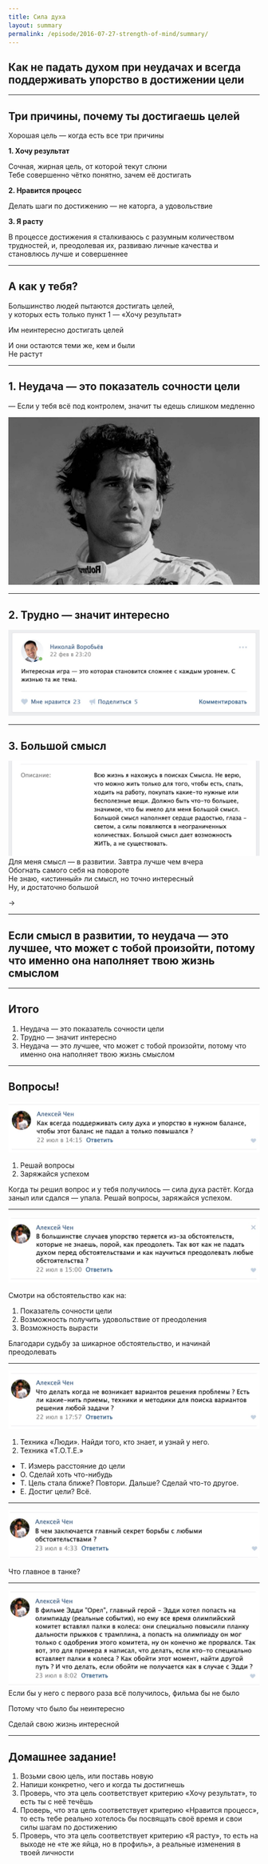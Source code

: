 ```yaml
---
title: Сила духа
layout: summary
permalink: /episode/2016-07-27-strength-of-mind/summary/
---
```



## Как не падать духом при неудачах и&nbsp;всегда поддерживать упорство в&nbsp;достижении цели

----

## Три причины, почему ты достигаешь целей

Хорошая цель — когда есть все три причины

**1. Хочу результат**

Сочная, жирная цель, от которой текут слюни  
Тебе совершенно чётко понятно, зачем её достигать

**2. Нравится процесс**

Делать шаги по достижению — не каторга, а удовольствие

**3. Я расту**

В процессе достижения я сталкиваюсь с разумным количеством трудностей, и, преодолевая их, развиваю личные качества и становлюсь лучше и совершеннее

----

## А как у тебя?

Большинство людей пытаются достигать целей,  
у которых есть только пункт 1 — «Хочу результат»

Им неинтересно достигать целей

И они остаются теми же, кем и были  
Не растут

----

## 1. Неудача — это показатель сочности цели

— Если у тебя всё под контролем, значит ты едешь слишком медленно

![](/images/episode/2016-07-27-strength-of-mind/senna.jpg)

----

## 2. Трудно — значит интересно

![](/images/episode/2016-07-27-strength-of-mind/nv.jpg)

----

## 3. Большой смысл

![](/images/episode/2016-07-27-strength-of-mind/sense.jpg)
Для меня смысл — в развитии. Завтра лучше чем вчера  
Обогнать самого себя на повороте  
Не знаю, «истинный» ли смысл, но точно интересный  
Ну, и достаточно большой

&rarr;

----

## Если смысл в развитии, то неудача — это лучшее, что может с тобой произойти, потому что именно она наполняет твою жизнь смыслом

----

## Итого

1. Неудача — это показатель сочности цели
2. Трудно — значит интересно
3. Неудача — это лучшее, что может с тобой произойти, потому что именно она наполняет твою жизнь смыслом

----

## Вопросы!

![](/images/episode/2016-07-27-strength-of-mind/1.jpg)

1. Решай вопросы
2. Заряжайся успехом

Когда ты решил вопрос и у тебя получилось — сила духа растёт. Когда заныл или сдался — упала. Решай вопросы, заряжайся успехом. 

----

![](/images/episode/2016-07-27-strength-of-mind/2.jpg)

Смотри на обстоятельство как на:

1. Показатель сочности цели
2. Возможность получить удовольствие от преодоления
3. Возможность вырасти

Благодари судьбу за шикарное обстоятельство, и начинай преодолевать

----

![](/images/episode/2016-07-27-strength-of-mind/3.jpg)

1. Техника «Люди». Найди того, кто знает, и узнай у него.
2. Техника «T.O.T.E.»


- Т. Измерь расстояние до цели
- О. Сделай хоть что-нибудь
- Т. Цель стала ближе? Повтори. Дальше? Сделай что-то другое.
- Е. Достиг цели? Всё.

----

![](/images/episode/2016-07-27-strength-of-mind/4.jpg)

Что главное в танке?

----

![](/images/episode/2016-07-27-strength-of-mind/5.jpg)
Если бы у него с первого раза всё получилось, фильма бы не было

Потому что было бы неинтересно

Сделай свою жизнь интересной

----

## Домашнее задание!

1. Возьми свою цель, или поставь новую
2. Напиши конкретно, чего и когда ты достигнешь
3. Проверь, что эта цель соответствует критерию «Хочу результат», то есть ты с неё течёшь
4. Проверь, что эта цель соответствует критерию «Нравится процесс», то есть тебе реально хотелось бы посвящать своё время и свои силы шагам по достижению
5. Проверь, что эта цель соответствует критерию «Я расту», то есть на выходе не «те же яйца, но в профиль», а реальные изменения в твоей личности
